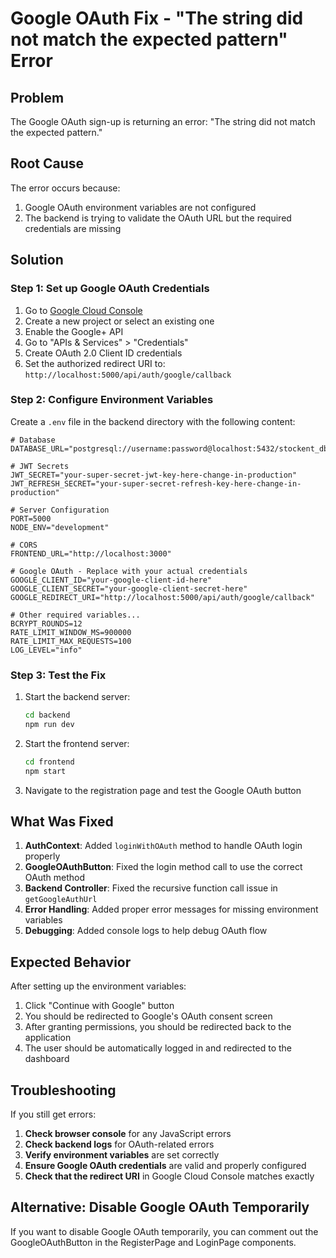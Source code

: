 # Google OAuth Fix - "The string did not match the expected pattern" Error

## Problem
The Google OAuth sign-up is returning an error: "The string did not match the expected pattern."

## Root Cause
The error occurs because:
1. Google OAuth environment variables are not configured
2. The backend is trying to validate the OAuth URL but the required credentials are missing

## Solution

### Step 1: Set up Google OAuth Credentials

1. Go to [Google Cloud Console](https://console.cloud.google.com/)
2. Create a new project or select an existing one
3. Enable the Google+ API
4. Go to "APIs & Services" > "Credentials"
5. Create OAuth 2.0 Client ID credentials
6. Set the authorized redirect URI to: `http://localhost:5000/api/auth/google/callback`

### Step 2: Configure Environment Variables

Create a `.env` file in the backend directory with the following content:

```env
# Database
DATABASE_URL="postgresql://username:password@localhost:5432/stockent_db"

# JWT Secrets
JWT_SECRET="your-super-secret-jwt-key-here-change-in-production"
JWT_REFRESH_SECRET="your-super-secret-refresh-key-here-change-in-production"

# Server Configuration
PORT=5000
NODE_ENV="development"

# CORS
FRONTEND_URL="http://localhost:3000"

# Google OAuth - Replace with your actual credentials
GOOGLE_CLIENT_ID="your-google-client-id-here"
GOOGLE_CLIENT_SECRET="your-google-client-secret-here"
GOOGLE_REDIRECT_URI="http://localhost:5000/api/auth/google/callback"

# Other required variables...
BCRYPT_ROUNDS=12
RATE_LIMIT_WINDOW_MS=900000
RATE_LIMIT_MAX_REQUESTS=100
LOG_LEVEL="info"
```

### Step 3: Test the Fix

1. Start the backend server:
   ```bash
   cd backend
   npm run dev
   ```

2. Start the frontend server:
   ```bash
   cd frontend
   npm start
   ```

3. Navigate to the registration page and test the Google OAuth button

## What Was Fixed

1. **AuthContext**: Added `loginWithOAuth` method to handle OAuth login properly
2. **GoogleOAuthButton**: Fixed the login method call to use the correct OAuth method
3. **Backend Controller**: Fixed the recursive function call issue in `getGoogleAuthUrl`
4. **Error Handling**: Added proper error messages for missing environment variables
5. **Debugging**: Added console logs to help debug OAuth flow

## Expected Behavior

After setting up the environment variables:
1. Click "Continue with Google" button
2. You should be redirected to Google's OAuth consent screen
3. After granting permissions, you should be redirected back to the application
4. The user should be automatically logged in and redirected to the dashboard

## Troubleshooting

If you still get errors:

1. **Check browser console** for any JavaScript errors
2. **Check backend logs** for OAuth-related errors
3. **Verify environment variables** are set correctly
4. **Ensure Google OAuth credentials** are valid and properly configured
5. **Check that the redirect URI** in Google Cloud Console matches exactly

## Alternative: Disable Google OAuth Temporarily

If you want to disable Google OAuth temporarily, you can comment out the GoogleOAuthButton in the RegisterPage and LoginPage components.
